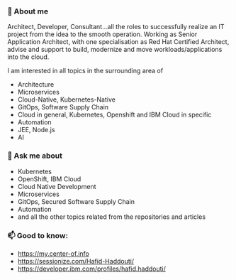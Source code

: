 
<!--
**haf-tech/haf-tech** is a ✨ _special_ ✨ repository because its `README.md` (this file) appears on your GitHub profile.

Here are some ideas to get you started:

- 🔭 I’m currently working on ...
- 🌱 I’m currently learning ...
- 👯 I’m looking to collaborate on ...
- 🤔 I’m looking for help with ...
- 💬 Ask me about ...
- 📫 How to reach me: ...
- 😄 Pronouns: ...
- ⚡ Fun fact: ...
-->

### 👋 About me

Architect, Developer, Consultant...all the roles to successfully realize an IT project from the idea to the smooth operation.
Working as Senior Application Architect, with one specialisation as Red Hat Certified Architect, advise and support to build, modernize and move workloads/applications into the cloud.

I am interested in all topics in the surrounding area of

* Architecture
* Microservices
* Cloud-Native, Kubernetes-Native
* GitOps, Software Supply Chain
* Cloud in general, Kubernetes, Openshift and IBM Cloud in specific
* Automation
* JEE, Node.js
* AI

### 💬 Ask me about
* Kubernetes
* OpenShift, IBM Cloud
* Cloud Native Development
* Microservices
* GitOps, Secured Software Supply Chain
* Automation
* and all the other topics related from the repositories and articles

### 📫 Good to know:

* <https://my.center-of.info>
* <https://sessionize.com/Hafid-Haddouti/>
* <https://developer.ibm.com/profiles/hafid.haddouti/>
